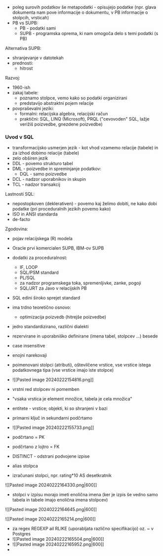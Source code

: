 
- poleg surovih podatkov še metapodatki - opisujejo podatke (npr. glava dokumenta nam pove informacije o dokumentu, v PB informacije o stolpcih, vrsticah)
- PB vs SUPB:
	- PB - podatki sami
	- SUPB - programska oprema, ki nam omogoča delo s temi podatki (s PB)

Alternativa SUPB:
- shranjevanje v datotekah
- prednosti:
	- hitrost

Razvoj:
- 1960-ish
- zakaj tabele:
	- poznamo stolpce, vemo kako so podatki organizirani
	- predstavijo abstraktni pojem relacije
- povpraševalni jeziki:
	- formalni: relacijska algebra, relacijski račun
	- praktični: SQL, LINQ (Microsoft), PRQL ("cevovoden" SQL, lažje verižiš poizvedbe, gnezdene poizvedbe)

### Uvod v SQL
- transformacijsko usmerjen jezik - kot vhod vzamemo relacije (tabele) in za izhod dobimo relacije (tabele)
- zelo obširen jezik
- DDL - povemo strukturo tabel
- DML - poizvedbe in spreminjanje podatkov:
	- DQL - samo poizvedbe
- DCL - nadzor uporabnikov in skupin
- TCL - nadzor transakcij

Lastnosti SQL:
- nepostopkoven (deklerativen) - povemo kaj želimo dobiti, ne kako dobi podatke (pri proceduralnih jezikih povemo kako)
- ISO in ANSI standarda
- de-facto

Zgodovina:
- pojav relacijskega (R) modela
- Oracle prvi komercialen SUPB, IBM-ov SUPB
- dodatki za proceduralnost:
	- IF, LOOP
	- SQL/PSM standard
	- PL/SQL
	- za nadzor programskega toka, spremenljivke, zanke, pogoji
	- SQL/JRT za Javo v relacijskih PB

- SQL edini široko sprejet standard
- ima trdno teoretično osnovo:
	- optimizacija poizvedb (hitrejše poizvedbe)
- jedro standardizirano, različni dialekti

- rezervirane in uporabniško definirane (imena tabel, stolpcev ...) besede
- case insensitive
- enojni narekovaji

- poimenovani stolpci (atributi), oštevilčene  vrstice, vse vrstice istega podatkovnega tipa (vse vrstice imajo iste stolpce)
- ![[Pasted image 20240222154816.png]]
- vrstni red stolpcev ni pomemben
- "vsaka vrstica je element množice, tabela je cela množica"
- entitete - vrstice; objekti, ki so shranjeni v bazi

- primarni ključ in sekundarni podčrtamo
- ![[Pasted image 20240222155733.png]]
- podčrtano = PK
- podčrtano z lojtro = FK
- DISTINCT - odstrani podvojene izpise
- alias stolpca
- izračunani stolpci, npr. rating\*10 AS desetkratnik

![[Pasted image 20240222164330.png|600]]

- stolpci v izpisu morajo imeti enolična imena (ker je izpis še vedno samo tabela in tabele imajo enolična imena stolpcev)

![[Pasted image 20240222164645.png|600]]

![[Pasted image 20240222165214.png|600]]

- za regex REGEXP ail RLIKE (uporabljata različno specifikacijo) oz. ~ v Postgres
- ![[Pasted image 20240222165504.png|600]]
- ![[Pasted image 20240222165952.png|600]]
- 